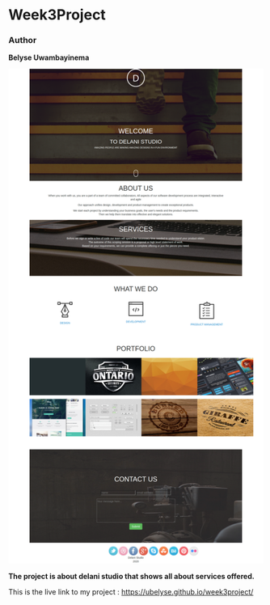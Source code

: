 # Week3Project

### Author
**Belyse Uwambayinema**

![Delani Studio website](week3project.png)

**The project is about delani studio that shows all about services offered.**

This is the live link to my project : https://ubelyse.github.io/week3project/